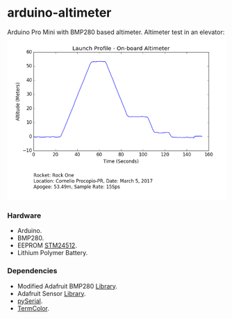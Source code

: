 # arduino-altimeter
Arduino Pro Mini with BMP280 based altimeter. Altimeter test in an elevator:
![](https://raw.githubusercontent.com/EquipeRocket/arduino-altimeter/master/data/profile.png)

### Hardware
- Arduino.
- BMP280.
- EEPROM [STM24512](http://www.st.com/content/ccc/resource/technical/document/datasheet/e0/4c/87/45/e8/bd/4f/11/CD00251873.pdf/files/CD00251873.pdf/jcr:content/translations/en.CD00251873.pdf).
- Lithium Polymer Battery.

### Dependencies 
- Modified Adafruit BMP280 [Library](https://github.com/EquipeRocket/Adafruit_BMP280_Library).
- Adafruit Sensor [Library](https://github.com/adafruit/Adafruit_Sensor).
- [pySerial](https://pythonhosted.org/pyserial/).
- [TermColor](https://pypi.python.org/pypi/termcolor).

